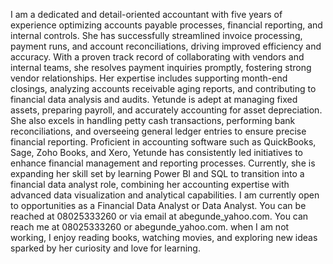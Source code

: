 I am a dedicated and detail-oriented accountant with five years of experience optimizing accounts payable processes, financial reporting, and internal controls. She has successfully streamlined invoice processing, payment runs, and account reconciliations, driving improved efficiency and accuracy. With a proven track record of collaborating with vendors and internal teams, she resolves payment inquiries promptly, fostering strong vendor relationships.
Her expertise includes supporting month-end closings, analyzing accounts receivable aging reports, and contributing to financial data analysis and audits. Yetunde is adept at managing fixed assets, preparing payroll, and accurately accounting for asset depreciation. She also excels in handling petty cash transactions, performing bank reconciliations, and overseeing general ledger entries to ensure precise financial reporting.
Proficient in accounting software such as QuickBooks, Sage, Zoho Books, and Xero, Yetunde has consistently led initiatives to enhance financial management and reporting processes. Currently, she is expanding her skill set by learning Power BI and SQL to transition into a financial data analyst role, combining her accounting expertise with advanced data visualization and analytical capabilities. 
I am currently open to opportunities as a Financial Data Analyst or Data Analyst. You can be reached at 08025333260 or via email at abegunde_yahoo.com.
You can reach me at 08025333260 or abegunde_yahoo.com. when I am not working, I enjoy reading books, watching movies, and exploring new ideas sparked by her curiosity and love for learning.

<!---
Yettiebrown/Yettiebrown is a ✨ special ✨ repository because its `README.md` (this file) appears on your GitHub profile.
You can click the Preview link to take a look at your changes.
--->
